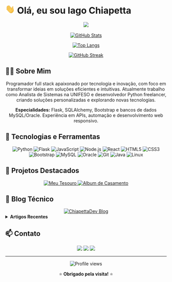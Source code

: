 # <img src="https://raw.githubusercontent.com/ABSphreak/ABSphreak/master/gifs/Hi.gif" width="30px"> Olá, eu sou Iago Chiapetta

<p align="center">
  <img src="https://readme-typing-svg.herokuapp.com/?lines=Desenvolvedor+Full+Stack;Especialista+em+Python+e+Linux;Analista+de+Sistemas+na+UNIFESO;&font=Fira%20Code&center=true&width=480&height=50">
</p>

<div align="center">
  
  [![GitHub Stats](https://github-readme-stats.vercel.app/api?username=chiapettaiago&show_icons=true&theme=tokyonight&hide_border=true&count_private=true)](https://github.com/chiapettaiago)
  
  [![Top Langs](https://github-readme-stats.vercel.app/api/top-langs/?username=chiapettaiago&layout=compact&theme=tokyonight&hide_border=true)](https://github.com/chiapettaiago)
  
  [![GitHub Streak](https://github-readme-streak-stats.herokuapp.com/?user=chiapettaiago&theme=tokyonight&hide_border=true)](https://github.com/chiapettaiago)

</div>

## 👨‍💻 Sobre Mim

<p align="center">
Programador full stack apaixonado por tecnologia e inovação, com foco em transformar ideias em soluções eficientes e intuitivas. Atualmente trabalho como Analista de Sistemas na UNIFESO e desenvolvedor Python freelancer, criando soluções personalizadas e explorando novas tecnologias.
</p>

<p align="center">
<b>Especialidades:</b> Flask, SQLAlchemy, Bootstrap e bancos de dados MySQL/Oracle. Experiência em APIs, automação e desenvolvimento web responsivo.
</p>

## 🚀 Tecnologias e Ferramentas

<div align="center">
  
  ![Python](https://img.shields.io/badge/Python-14354C?style=for-the-badge&logo=python&logoColor=white)
  ![Flask](https://img.shields.io/badge/Flask-000000?style=for-the-badge&logo=flask&logoColor=white)
  ![JavaScript](https://img.shields.io/badge/JavaScript-F7DF1E?style=for-the-badge&logo=javascript&logoColor=black)
  ![Node.js](https://img.shields.io/badge/Node.js-43853D?style=for-the-badge&logo=node.js&logoColor=white)
  ![React](https://img.shields.io/badge/React-20232A?style=for-the-badge&logo=react&logoColor=61DAFB)
  ![HTML5](https://img.shields.io/badge/HTML5-E34F26?style=for-the-badge&logo=html5&logoColor=white)
  ![CSS3](https://img.shields.io/badge/CSS3-1572B6?style=for-the-badge&logo=css3&logoColor=white)
  ![Bootstrap](https://img.shields.io/badge/Bootstrap-563D7C?style=for-the-badge&logo=bootstrap&logoColor=white)
  ![MySQL](https://img.shields.io/badge/MySQL-4479A1?style=for-the-badge&logo=mysql&logoColor=white)
  ![Oracle](https://img.shields.io/badge/Oracle-F80000?style=for-the-badge&logo=oracle&logoColor=white)
  ![Git](https://img.shields.io/badge/Git-F05032?style=for-the-badge&logo=git&logoColor=white)
  ![Java](https://img.shields.io/badge/Java-ED8B00?style=for-the-badge&logo=oracle&logoColor=white)
  ![Linux](https://img.shields.io/badge/Linux-FCC624?style=for-the-badge&logo=linux&logoColor=black)
  
</div>

## 💼 Projetos Destacados

<div align="center">
  <a href="https://meutesouro.site/" target="_blank">
    <img src="https://img.shields.io/badge/💰_Meu_Tesouro-Sistema_financeiro_pessoal-25A2DE?style=for-the-badge" alt="Meu Tesouro"/>
  </a>
  <a href="https://casamento.chiapettadev.site/" target="_blank">
    <img src="https://img.shields.io/badge/💍_Álbum_de_Casamento-Galeria_de_fotos_e_vídeos-FF4B91?style=for-the-badge" alt="Album de Casamento"/>
  </a>
</div>

## 📝 Blog Técnico

<div align="center">
  <a href="https://chiapettadev.site/posts_all" target="_blank">
    <img src="https://img.shields.io/badge/🖋️_Visite_meu_Blog_Técnico-ChiapettaDev-6675E0?style=for-the-badge" alt="ChiapettaDev Blog"/>
  </a>
</div>

<details>
  <summary><b>Artigos Recentes</b></summary>
  
  - [Como escolher a melhor distribuição Linux: Guia prático para 2025](https://chiapettadev.site/post/como-escolher-a-melhor-distribuicao-linux-guia-pratico-para-2025)
  - [Ubuntu Descomplicado: Seu Passaporte Pós-Instalação para o Mundo Dev](https://chiapettadev.site/post/ubuntu-descomplicado-seu-passaporte-pos-instalacao-para-o-mundo-dev)
  - [Dê Adeus ao Windows: Instale o Ubuntu e Liberte Seu PC](https://chiapettadev.site/post/de-adeus-ao-windows-instale-o-ubuntu-e-liberte-seu-pc)
</details>

## 📫 Contato
 
<div align="center"> 
  <a href="https://instagram.com/chiapettaiago" target="_blank"><img src="https://img.shields.io/badge/-Instagram-%23E4405F?style=for-the-badge&logo=instagram&logoColor=white" target="_blank"></a>
  <a href = "mailto:iagochiapetta@gmail.com"><img src="https://img.shields.io/badge/-Gmail-%23333?style=for-the-badge&logo=gmail&logoColor=white" target="_blank"></a>
  <a href="https://www.linkedin.com/in/iago-chiapetta-794b59164" target="_blank"><img src="https://img.shields.io/badge/-LinkedIn-%230077B5?style=for-the-badge&logo=linkedin&logoColor=white" target="_blank"></a>
</div>

---

<div align="center">
  <img src="https://komarev.com/ghpvc/?username=chiapettaiago&color=blue&style=flat" alt="Profile views" />
  <p>⭐️ <b>Obrigado pela visita!</b> ⭐️</p>
</div> 

